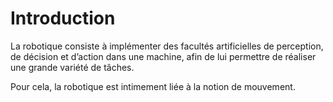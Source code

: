 # Introduction

<div class="notes">

La robotique consiste à implémenter des facultés artificielles de perception, de décision et d’action
dans une machine, afin de lui permettre de réaliser une grande variété de tâches.

Pour cela, la robotique est intimement liée à la notion de mouvement.

</div>
